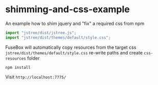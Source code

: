# shimming-and-css-example

An example how to shim jquery and "fix" a required css from npm


```js
import "jstree/dist/jstree.js";
import "jstree/dist/themes/default/style.css";
```
FuseBox will automatically copy resources from the target css `jstree/dist/themes/default/style.css`
re-write paths and create `css-resources` folder

```
npm install
```

Visit `http://localhost:7775/`
